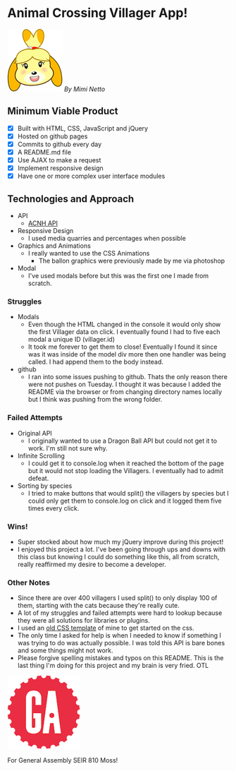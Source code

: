 # Animal Crossing Villager App!

![Animal Crossing](/img/nookabel.png)   _By Mimi Netto_

## Minimum Viable Product

- [x] Built with HTML, CSS, JavaScript and jQuery
- [x] Hosted on github pages
- [x] Commits to github every day
- [x] A README.md file
- [x] Use AJAX to make a request
- [x] Implement responsive design
- [x] Have one or more complex user interface modules

## Technologies and Approach
* API
  * [ACNH API](http://acnhapi.com/)
* Responsive Design
  * I used media quarries and percentages when possible
* Graphics and Animations
  * I really wanted to use the CSS Animations
    * The ballon graphics were previously made by me via photoshop  
* Modal
  * I've used modals before but this was the first one I made from scratch.

### Struggles

* Modals
  * Even though the HTML changed in the console it would only show the first Villager data on click. I eventually found I had to five each modal a unique ID (villager.id)
  * It took me forever to get them to close! Eventually I found it since was it was inside of the model div more then one handler was being called. I had append them to the body instead.
* github
  * I ran into some issues pushing to github. Thats the only reason there were not pushes on Tuesday. I thought it was because I added the README via the browser or from changing directory names locally but I think was pushing from the wrong folder. 

### Failed Attempts

* Original API
  * I originally wanted to use a Dragon Ball API but could not get it to work. I'm still not sure why.
* Infinite Scrolling
  * I could get it to console.log when it reached the bottom of the page but it would not stop loading the Villagers. I eventually had to admit defeat.
* Sorting by species
  * I tried to make buttons that would split() the villagers by species but I could only get them to console.log on click and it logged them five times every click.

### Wins!

* Super stocked about how much my jQuery improve during this project!
* I enjoyed this project a lot. I've been going through ups and downs with this class but knowing I could do something like this, all from scratch, really reaffirmed my desire to become a developer.

### Other Notes

* Since there are over 400 villagers I used split() to only display 100 of them, starting with the cats because they're really cute.
* A lot of my struggles and failed attempts were hard to lookup because they were all solutions for libraries or plugins.
* I used an [old CSS template](https://github.com/mimnetto/simple-starter-templates) of mine to get started on the css.
* The only time I asked for help is when I needed to know if something I was trying to do was actually possible. I was told this API is bare bones and some things might not work.
* Please forgive spelling mistakes and typos on this README. This is the last thing I'm doing for this project and my brain is very fried. OTL

![ga](/img/gaLogo.png) <br>

For General Assembly SEIR 810 Moss!
